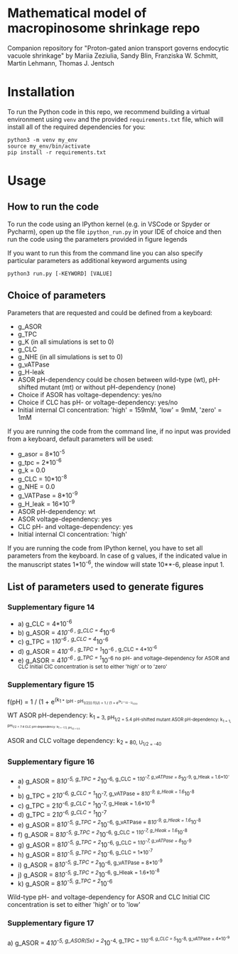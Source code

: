 # Mathematical model of macropinosome shrinkage repo

Companion repository for "Proton-gated anion transport governs endocytic vacuole shrinkage" by Mariia Zeziulia, Sandy Blin, Franziska W. Schmitt, Martin Lehmann, Thomas J. Jentsch

# Installation 

To run the Python code in this repo, we recommend building a virtual environment using `venv` and the provided `requirements.txt` file, which 
will install all of the required dependencies for you:

```
python3 -m venv my_env
source my_env/bin/activate
pip install -r requirements.txt
```

# Usage

## How to run the code

To run the code using an IPython kernel (e.g. in VSCode or Spyder or Pycharm), open up the file `ipython_run.py` in your IDE of choice and then run the code using the parameters provided in figure legends 

If you want to run this from the command line you can also specify particular parameters as additional keyword arguments using 

`python3 run.py [-KEYWORD] [VALUE]`

## Choice of parameters

Parameters that are requested and could be defined from a keyboard:

* g_ASOR
* g_TPC
* g_K (in all simulations is set to 0)
* g_CLC
* g_NHE (in all simulations is set to 0)
* g_vATPase
* g_H-leak
* ASOR pH-dependency could be chosen between wild-type (wt), pH-shifted mutant (mt) or without pH-dependency (none)
* Choice if ASOR has voltage-dependency: yes/no
* Choice if CLC has pH- or voltage-dependency: yes/no
* Initial internal Cl concentration: 'high' = 159mM, 'low' = 9mM, 'zero' = 1mM


If you are running the code from the command line, if no input was provided from a keyboard, default parameters will be used:

- g_asor = 8*10<sup>-5
- g_tpc = 2*10<sup>-6
- g_k = 0.0
- g_CLC = 10*10<sup>-8
- g_NHE = 0.0
- g_VATPase = 8*10<sup>-9
- g_H_leak = 16*10<sup>-9
- ASOR pH-dependency: wt
- ASOR voltage-dependency: yes
- CLC pH- and voltage-dependency: yes
- Initial internal Cl concentration: 'high'


If you are running the code from IPython kernel, you have to set all parameters from the keyboard. In case of g values, if the indicated value in the manuscript states 1*10<sup>-6</sup>, the window will state 10**-6, please input 1.

## List of parameters used to generate figures

### Supplementary figure 14

- a) g_CLC = 4*10<sup>-6
- b) g_ASOR = 4*10<sup>-6 , g_CLC = 4*10<sup>-6
- c) g_TPC = 1*10<sup>-6 , g_CLC = 4*10<sup>-6
- d) g_ASOR = 4*10<sup>-6 , g_TPC = 1*10<sup>-6 , g_CLC = 4*10<sup>-6
- e) g_ASOR = 4*10<sup>-6 , g_TPC = 1*10<sup>-6
no pH- and voltage-dependency for ASOR and CLC
Initial ClC concentration is set to either 'high' or to 'zero'


### Supplementary figure 15

f(pH) = 1 / (1 + e<sup>(k<sub>1 * (pH - pH<sub>1/2)))
f(U) = 1 / (1 + e<sup>(k<sub>2 * (U - U<sub>1/2)))

WT ASOR pH-dependency: k<sub>1 = 3, pH<sub>1/2 = 5.4
pH-shifted mutant ASOR pH-dependency: k<sub>1 = 1, pH<sub>1/2 = 7.4
CLC pH-dependency: k<sub>1 = -1.5, pH<sub>1/2 = 5.5

ASOR and CLC voltage dependency: k<sub>2 = 80, U<sub>1/2 = -40

### Supplementary figure 16

- a) g_ASOR = 8*10<sup>-5, g_TPC = 2*10<sup>-6, g_CLC = 1*10<sup>-7, g_vATPase = 8*10<sup>-9, g_Hleak = 1.6*10<sup>-8
- b) g_TPC = 2*10<sup>-6, g_CLC = 1*10<sup>-7, g_vATPase = 8*10<sup>-9, g_Hleak = 1.6*10<sup>-8
- c) g_TPC = 2*10<sup>-6, g_CLC = 1*10<sup>-7, g_Hleak = 1.6*10<sup>-8
- d) g_TPC = 2*10<sup>-6, g_CLC = 1*10<sup>-7
- e) g_ASOR = 8*10<sup>-5, g_TPC = 2*10<sup>-6, g_vATPase = 8*10<sup>-9, g_Hleak = 1.6*10<sup>-8
- f) g_ASOR = 8*10<sup>-5, g_TPC = 2*10<sup>-6, g_CLC = 1*10<sup>-7, g_Hleak = 1.6*10<sup>-8
- g) g_ASOR = 8*10<sup>-5, g_TPC = 2*10<sup>-6, g_CLC = 1*10<sup>-7, g_vATPase = 8*10<sup>-9
- h) g_ASOR = 8*10<sup>-5, g_TPC = 2*10<sup>-6, g_CLC = 1*10<sup>-7
- i) g_ASOR = 8*10<sup>-5, g_TPC = 2*10<sup>-6, g_vATPase = 8*10<sup>-9
- j) g_ASOR = 8*10<sup>-5, g_TPC = 2*10<sup>-6, g_Hleak = 1.6*10<sup>-8
- k) g_ASOR = 8*10<sup>-5, g_TPC = 2*10<sup>-6

Wild-type pH- and voltage-dependency for ASOR and CLC
Initial ClC concentration is set to either 'high' or to 'low'

### Supplementary figure 17

a) g_ASOR = 4*10<sup>-5, g_ASOR(5x) = 2*10<sup>-4, g_TPC = 1*10<sup>-6, g_CLC = 5*10<sup>-8, g_vATPase = 4*10<sup>-9

 
